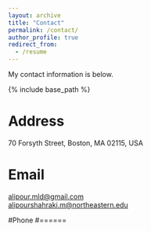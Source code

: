 ```yaml
---
layout: archive
title: "Contact"
permalink: /contact/
author_profile: true
redirect_from:
  - /resume
---
```


My contact information is below.

{% include base_path %}

Address
======
70 Forsyth Street, Boston, MA 02115, USA

Email
======
alipour.mld@gmail.com <br> alipourshahraki.m@northeastern.edu
  
#Phone
#======


